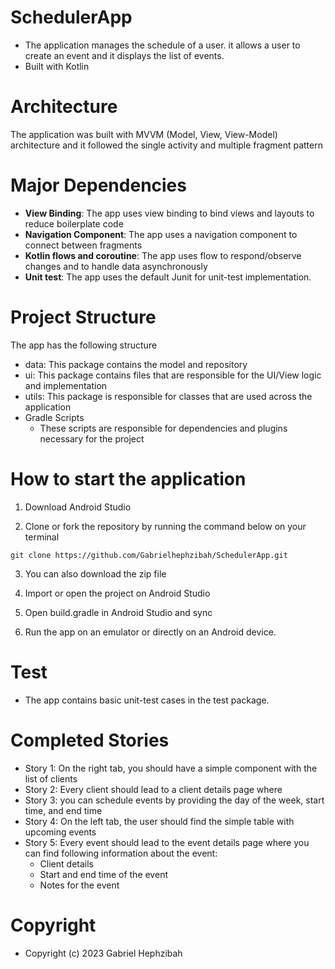 # SchedulerApp

* The application manages the schedule of a user. it allows a user to create an event and it displays the list of events.
* Built with Kotlin

# Architecture
The application was built with MVVM (Model, View, View-Model) architecture and it followed the single activity and multiple fragment pattern


# Major Dependencies
* **View Binding**: The app uses view binding to bind views and layouts to reduce boilerplate code
* **Navigation Component**: The app uses a navigation component to connect between fragments
* **Kotlin flows and coroutine**: The app uses flow to respond/observe changes and to handle data asynchronously
* **Unit test**: The app uses the default Junit for unit-test implementation.

# Project Structure

The app has the following structure
* data: This package contains the model and  repository
* ui: This package contains files that are responsible for the UI/View logic and implementation
* utils: This package is responsible for classes that are used across the application
* Gradle Scripts
    * These scripts are responsible for dependencies and plugins necessary for the project


# How to start the application

1. Download Android Studio

2. Clone or fork the repository by running the command below on your terminal

```
git clone https://github.com/Gabrielhephzibah/SchedulerApp.git

```
3. You can also download the zip file

4. Import or open the project on Android Studio

5. Open build.gradle in Android Studio and sync

6. Run the app on an emulator or directly on an Android device.


# Test
* The app contains basic unit-test cases in the test package.

# Completed Stories
* Story 1: On the right tab, you should have a simple component with the list of clients
* Story 2: Every client should lead to a client details page where 
* Story 3: you can schedule events by providing the day of the week, start time, and end time
* Story 4: On the left tab, the user should find the simple table with upcoming events
* Story 5: Every event should lead to the event details page where you can find following
   information about the event:
  - Client details
  - Start and end time of the event
  - Notes for the event


# Copyright
* Copyright (c) 2023 Gabriel Hephzibah